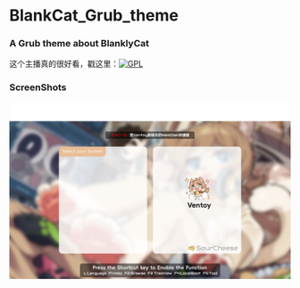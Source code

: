 # BlankCat_Grub_theme
### A Grub theme about BlanklyCat
这个主播真的很好看，戳这里：[![GPL](https://img.shields.io/badge/Bilibili-BlanklyCat-blue?style=for-the-badge)](https://space.bilibili.com/368097/)
### ScreenShots
![Screenshot_Ventoy](Screenshot_Ventoy.png)
